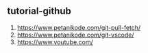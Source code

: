 ## tutorial-github

1. https://www.petanikode.com/git-pull-fetch/
2. https://www.petanikode.com/git-vscode/
3. https://www.youtube.com/

